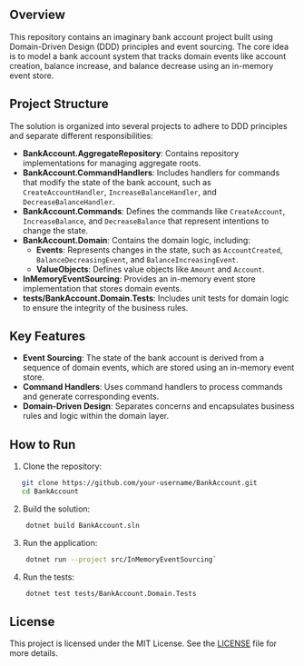 
## Overview

This repository contains an imaginary bank account project built using Domain-Driven Design (DDD) principles and event sourcing. The core idea is to model a bank account system that tracks domain events like account creation, balance increase, and balance decrease using an in-memory event store.

## Project Structure

The solution is organized into several projects to adhere to DDD principles and separate different responsibilities:

- **BankAccount.AggregateRepository**: Contains repository implementations for managing aggregate roots.
- **BankAccount.CommandHandlers**: Includes handlers for commands that modify the state of the bank account, such as `CreateAccountHandler`, `IncreaseBalanceHandler`, and `DecreaseBalanceHandler`.
- **BankAccount.Commands**: Defines the commands like `CreateAccount`, `IncreaseBalance`, and `DecreaseBalance` that represent intentions to change the state.
- **BankAccount.Domain**: Contains the domain logic, including:
  - **Events**: Represents changes in the state, such as `AccountCreated`, `BalanceDecreasingEvent`, and `BalanceIncreasingEvent`.
  - **ValueObjects**: Defines value objects like `Amount` and `Account`.
- **InMemoryEventSourcing**: Provides an in-memory event store implementation that stores domain events.
- **tests/BankAccount.Domain.Tests**: Includes unit tests for domain logic to ensure the integrity of the business rules.

## Key Features

- **Event Sourcing**: The state of the bank account is derived from a sequence of domain events, which are stored using an in-memory event store.
- **Command Handlers**: Uses command handlers to process commands and generate corresponding events.
- **Domain-Driven Design**: Separates concerns and encapsulates business rules and logic within the domain layer.

## How to Run

1. Clone the repository:

```bash
   git clone https://github.com/your-username/BankAccount.git
   cd BankAccount
```
2. Build the solution:
```bash
    dotnet build BankAccount.sln
```
3. Run the application:
```bash
    dotnet run --project src/InMemoryEventSourcing`
```
4. Run the tests:
    
```bash
    dotnet test tests/BankAccount.Domain.Tests
```
    

## License

This project is licensed under the MIT License. See the [LICENSE](LICENSE) file for more details.

